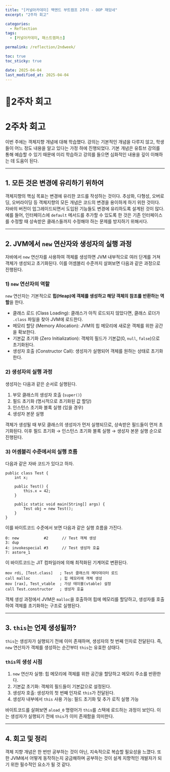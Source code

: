 ```yaml
---
title: "[커널아카데미] 백엔드 부트캠프 2주차 - OOP 재밌네"
excerpt: "2주차 회고"

categories:
  - Reflection
tags:
  - [커널아카데미, 패스트캠퍼스]

permalink: /reflection/2ndweek/

toc: true
toc_sticky: true

date: 2025-04-04
last_modified_at: 2025-04-04
---
```


# 📜2주차 회고

# 2주차 회고

이번 주에는 객체지향 개념에 대해 학습했다. 강의는 기본적인 개념을 다루지 않고, 학생들이 어느 정도 내용을 알고 있다는 가정 하에 진행되었다. 기본 개념은 유튜브 강의를 통해 예습할 수 있기 때문에 미리 학습하고 강의를 들으면 심화적인 내용을 깊이 이해하는 데 도움이 된다.

---

## 1. 모든 것은 변경에 유리하기 위하여

객체지향의 핵심 목표는 변경에 유리한 코드를 작성하는 것이다. 추상화, 다형성, 오버로딩, 오버라이딩 등 객체지향의 모든 개념은 코드의 변경을 용이하게 하기 위한 것이다. 자바의 버전이 업그레이드되면서 도입된 기능들도 변경에 유리하도록 설계된 것이 많다. 예를 들어, 인터페이스에 `default` 메서드를 추가할 수 있도록 한 것은 기존 인터페이스를 수정할 때 상속받은 클래스들까지 수정해야 하는 문제를 방지하기 위해서다.



---

## 2. JVM에서 `new` 연산자와 생성자의 실행 과정

자바에서 `new` 연산자를 사용하여 객체를 생성하면 JVM 내부적으로 여러 단계를 거쳐 객체가 생성되고 초기화된다. 이를 어셈블리 수준까지 살펴보면 다음과 같은 과정으로 진행된다.

### 1) `new` 연산자의 역할

`new` 연산자는 기본적으로 **힙(Heap)에 객체를 생성하고 해당 객체의 참조를 반환하는 역할**을 한다.

- 클래스 로드 (Class Loading): 클래스가 아직 로드되지 않았다면, 클래스 로더가 `.class` 파일을 찾아 JVM에 로드한다.
- 메모리 할당 (Memory Allocation): JVM의 힙 메모리에 새로운 객체를 위한 공간을 확보한다.
- 기본값 초기화 (Zero Initialization): 객체의 필드가 기본값(0, `null`, `false`)으로 초기화된다.
- 생성자 호출 (Constructor Call): 생성자가 실행되어 객체를 원하는 상태로 초기화한다.

### 2) 생성자의 실행 과정

생성자는 다음과 같은 순서로 실행된다.

1. 부모 클래스의 생성자 호출 (`super()`)
2. 필드 초기화 (명시적으로 초기화된 값 할당)
3. 인스턴스 초기화 블록 실행 (있을 경우)
4. 생성자 본문 실행

객체가 생성될 때 부모 클래스의 생성자가 먼저 실행되므로, 상속받은 필드들이 먼저 초기화된다. 이후 필드 초기화 → 인스턴스 초기화 블록 실행 → 생성자 본문 실행 순으로 진행된다.

### 3) 어셈블리 수준에서의 실행 흐름

다음과 같은 자바 코드가 있다고 하자.

```
public class Test {
    int x;

    public Test() {
        this.x = 42;
    }

    public static void main(String[] args) {
        Test obj = new Test();
    }
}
```

이를 바이트코드 수준에서 보면 다음과 같은 실행 흐름을 가진다.

```
0: new           #2      // Test 객체 생성
3: dup
4: invokespecial #3      // Test 생성자 호출
7: astore_1
```

이 바이트코드는 JIT 컴파일러에 의해 최적화된 기계어로 변환된다.

```
mov rdi, [Test.class]   ; Test 클래스의 메타데이터 로드
call malloc             ; 힙 메모리에 객체 생성
mov [rax], Test_vtable  ; 가상 테이블(vtable) 설정
call Test.constructor   ; 생성자 호출
```

객체 생성 과정에서 JVM은 `malloc`을 호출하여 힙에 메모리를 할당하고, 생성자를 호출하여 객체를 초기화하는 구조로 실행된다.

---

## 3. `this`는 언제 생성될까?

`this`는 생성자가 실행되기 전에 이미 존재하며, 생성자의 첫 번째 인자로 전달된다. 즉, `new` 연산자가 객체를 생성하는 순간부터 `this`는 유효한 상태다.

### `this`의 생성 시점

1. `new` 연산자 실행: 힙 메모리에 객체를 위한 공간을 할당하고 메모리 주소를 반환한다.
2. 기본값 초기화: 객체의 필드들이 기본값으로 설정된다.
3. 생성자 호출: 생성자의 첫 번째 인자로 `this`가 전달된다.
4. 생성자 내부에서 `this` 사용 가능: 필드 초기화 및 추가 로직 실행 가능

바이트코드를 살펴보면 `aload_0` 명령어가 `this`를 스택에 로드하는 과정이 보인다. 이는 생성자가 실행되기 전에 `this`가 이미 존재함을 의미한다.

---

## 4. 회고 및 정리

객체 지향 개념은 한 번만 공부하는 것이 아닌, 지속적으로 복습할 필요성을 느꼈다. 또한 JVM에서 어떻게 동작하는지 궁금해하며 공부하는 것이 설계 지향적인 개발자가 되기 위한 필수적인 요소가 될 것 같다. 
